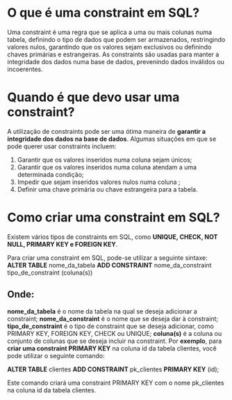 # O que é uma constraint em SQL?
Uma constraint é uma regra que se aplica a uma ou mais colunas numa tabela, definindo o tipo de dados que podem ser armazenados, restringindo valores nulos, garantindo que os valores sejam exclusivos ou definindo chaves primárias e estrangeiras. As constraints são usadas para manter a integridade dos dados numa base de dados, prevenindo dados inválidos ou incoerentes.

# Quando é que devo usar uma constraint?
A utilização de constraints pode ser uma ótima maneira de **garantir a integridade dos dados na base de dados**. Algumas situações em que se pode querer usar constraints incluem:

  1. Garantir que os valores inseridos numa coluna sejam únicos;
  2. Garantir que os valores inseridos numa coluna atendam a uma determinada condição;
  3. Impedir que sejam inseridos valores nulos numa coluna ;
  4. Definir uma chave primária ou chave estrangeira para a tabela.

# Como criar uma constraint em SQL?
Existem vários tipos de constraints em SQL, como **UNIQUE, CHECK, NOT NULL, PRIMARY KEY e FOREIGN KEY**. 

Para criar uma constraint em SQL, pode-se utilizar a seguinte sintaxe:
  **ALTER TABLE** nome_da_tabela
  **ADD CONSTRAINT** nome_da_constraint tipo_de_constraint (coluna(s))

## **Onde:**

**nome_da_tabela** é o nome da tabela na qual se deseja adicionar a constraint;
**nome_da_constraint** é o nome que se deseja dar à constraint;
**tipo_de_constraint** é o tipo de constraint que se deseja adicionar, como PRIMARY KEY, FOREIGN KEY, CHECK ou UNIQUE;
**coluna(s)** é a coluna ou conjunto de colunas que se deseja incluir na constraint.
Por **exemplo**, para **criar uma constraint PRIMARY KEY** na coluna id da tabela clientes, você pode utilizar o seguinte comando:

**ALTER TABLE** clientes
**ADD CONSTRAINT** pk_clientes **PRIMARY KEY** (id);

Este comando criará uma constraint PRIMARY KEY com o nome pk_clientes na coluna id da tabela clientes.







